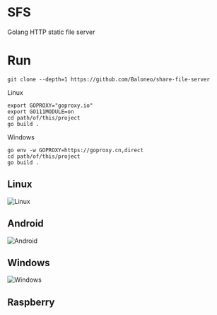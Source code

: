 # SFS
Golang HTTP static  file server

# Run

```
git clone --depth=1 https://github.com/Baloneo/share-file-server
```

Linux
```
export GOPROXY="goproxy.io"
export GO111MODULE=on
cd path/of/this/project
go build .
```

Windows
```
go env -w GOPROXY=https://goproxy.cn,direct
cd path/of/this/project
go build .
```



## Linux
![Linux](https://raw.githubusercontent.com/Baloneo/share-file-server/master/sfs_linux.png)

## Android
![Android](https://raw.githubusercontent.com/Baloneo/share-file-server/master/sfs_android.png)

## Windows
![Windows](https://raw.githubusercontent.com/Baloneo/share-file-server/master/sfs_windows.png)


## Raspberry

